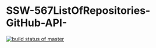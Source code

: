 # SSW-567ListOfRepositories-GitHub-API-
[![build status of master](https://travis-ci.org/cylee820621/SSW-567ListOfRepositories-GitHub-API-.svg?branch=master)](https://travis-ci.org/tsmith567/Triangle567)

